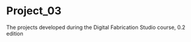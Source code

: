 Project_03
==========

The projects developed during the Digital Fabrication Studio course, 0.2 edition
